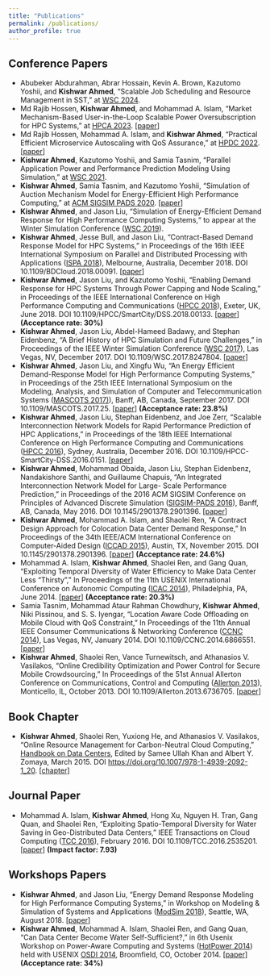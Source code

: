 ```yaml
---
title: "Publications"
permalink: /publications/
author_profile: true
---
```


## Conference Papers

* Abubeker Abdurahman, Abrar Hossain, Kevin A. Brown, Kazutomo Yoshii, and **Kishwar Ahmed**, “Scalable Job Scheduling and Resource Management in SST,” at [WSC 2024](https://meetings.informs.org/wordpress/wsc2024/).
* Md Rajib Hossen, **Kishwar Ahmed**, and Mohammad A. Islam, “Market Mechanism-Based User-in-the-Loop Scalable Power Oversubscription for HPC Systems,” at [HPCA 2023](https://hpca-conf.org/2023/). [[paper](https://ieeexplore.ieee.org/document/10071006)]
* Md Rajib Hossen, Mohammad A. Islam, and **Kishwar Ahmed**, “Practical Efficient Microservice Autoscaling with QoS Assurance,” at [HPDC 2022](https://www.hpdc.org/2022/). [[paper](https://dl.acm.org/doi/10.1145/3502181.3531460)]
* **Kishwar Ahmed**, Kazutomo Yoshii, and Samia Tasnim, “Parallel Application Power and Performance Prediction Modeling Using Simulation,” at [WSC 2021](https://meetings.informs.org/wordpress/wsc2021/).
* **Kishwar Ahmed**, Samia Tasnim, and Kazutomo Yoshii, “Simulation of Auction Mechanism Model for Energy-Efficient High Performance Computing,” at [ACM SIGSIM PADS 2020](https://www.acm-sigsim-pads.org/Programs/PADS-2020-Program.htm). [[paper](https://dl.acm.org/doi/abs/10.1145/3384441.3395991)]
* **Kishwar Ahmed**, and Jason Liu, “Simulation of Energy-Efficient Demand Response for High Performance Computing Systems,“ to appear at the Winter Simulation Conference ([WSC 2019](http://meetings2.informs.org/wordpress/wsc2019/)).
* **Kishwar Ahmed**, Jesse Bull, and Jason Liu, “Contract-Based Demand Response Model for HPC Systems,” in Proceedings of the 16th IEEE International Symposium on Parallel and Distributed Processing with Applications ([ISPA 2018](http://www.swinflow.org/confs/2018/ispa/)), Melbourne, Australia, December 2018. DOI 10.1109/BDCloud.2018.00091. [[paper](https://ieeexplore.ieee.org/document/8672277)]
* **Kishwar Ahmed**, Jason Liu, and Kazutomo Yoshii, “Enabling Demand Response for HPC Systems Through Power Capping and Node Scaling,” in Proceedings of the IEEE International Conference on High Performance Computing and Communications ([HPCC 2018](https://cse.stfx.ca/~hpcc2018/)), Exeter, UK, June 2018. DOI 10.1109/HPCC/SmartCity/DSS.2018.00133. [[paper](https://ieeexplore.ieee.org/abstract/document/8622871/)] **(Acceptance rate: 30%)**
* **Kishwar Ahmed**, Jason Liu, Abdel-Hameed Badawy, and Stephan Eidenbenz, “A Brief History of HPC Simulation and Future Challenges,” in Proceedings of the IEEE Winter Simulation Conference ([WSC 2017](http://meetings2.informs.org/wordpress/wsc2017/)), Las Vegas, NV, December 2017. DOI 10.1109/WSC.2017.8247804. [[paper](https://ieeexplore.ieee.org/document/8247804)]
* **Kishwar Ahmed**, Jason Liu, and Xingfu Wu, “An Energy Efficient Demand-Response Model for High Performance Computing Systems,” in Proceedings of the 25th IEEE International Symposium on the Modeling, Analysis, and Simulation of Computer and Telecommunication Systems ([MASCOTS 2017)](https://mascots2017.cs.ucalgary.ca/)), Banff, AB, Canada, September 2017. DOI 10.1109/MASCOTS.2017.25. [[paper](https://ieeexplore.ieee.org/document/8107444/)] **(Acceptance rate: 23.8%)**
* **Kishwar Ahmed**, Jason Liu, Stephan Eidenbenz, and Joe Zerr, “Scalable Interconnection Network Models for Rapid Performance Prediction of HPC Applications,” in Proceedings of the 18th IEEE International Conference on High Performance Computing and Communications ([HPCC 2016](http://www.swinflow.org/confs/2016/hpcc/)), Sydney, Australia, December 2016. DOI 10.1109/HPCC-SmartCity-DSS.2016.0151. [[paper](https://ieeexplore.ieee.org/document/7828492/)]
* **Kishwar Ahmed**, Mohammad Obaida, Jason Liu, Stephan Eidenbenz, Nandakishore Santhi, and Guillaume Chapuis, “An Integrated Interconnection Network Model for Large- Scale Performance Prediction,” in Proceedings of the 2016 ACM SIGSIM Conference on Principles of Advanced Discrete Simulation ([SIGSIM-PADS 2016](https://www.acm-sigsim-pads.org/)), Banff, AB, Canada, May 2016. DOI 10.1145/2901378.2901396. [[paper](https://dl.acm.org/citation.cfm?id=2901396)]
* **Kishwar Ahmed**, Mohammad A. Islam, and Shaolei Ren, “A Contract Design Approach for Colocation Data Center Demand Response,” In Proceedings of the 34th IEEE/ACM International Conference on Computer-Aided Design ([ICCAD 2015](https://iccad.com/)), Austin, TX, November 2015. DOI 10.1145/2901378.2901396. [[paper](https://ieeexplore.ieee.org/document/7372629/)] **(Acceptance rate: 24.6%)**
* Mohammad A. Islam, **Kishwar Ahmed**, Shaolei Ren, and Gang Quan, “Exploiting Temporal Diversity of Water Efficiency to Make Data Center Less “Thirsty”,” In Proceedings of the 11th USENIX International Conference on Autonomic Computing ([ICAC 2014](https://www.usenix.org/conference/icac14)), Philadelphia, PA, June 2014. [[paper](https://www.usenix.org/node/183093)] **(Acceptance rate: 20.3%)**
* Samia Tasnim, Mohammad Ataur Rahman Chowdhury, **Kishwar Ahmed**, Niki Pissinou, and S. S. Iyengar, “Location Aware Code Offloading on Mobile Cloud with QoS Constraint,” In Proceedings of the 11th Annual IEEE Consumer Communications & Networking Conference ([CCNC 2014](http://ccnc2014.ieee-ccnc.org/)), Las Vegas, NV, January 2014. DOI 10.1109/CCNC.2014.6866551. [[paper](https://ieeexplore.ieee.org/document/6866551/)]
* **Kishwar Ahmed**, Shaolei Ren, Vance Turnewitsch, and Athanasios V. Vasilakos, “Online Credibility Optimization and Power Control for Secure Mobile Crowdsourcing,” In Proceedings of the 51st Annual Allerton Conference on Communications, Control and Computing ([Allerton 2013](http://allerton.csl.illinois.edu/)), Monticello, IL, October 2013. DOI 10.1109/Allerton.2013.6736705. [[paper](https://ieeexplore.ieee.org/document/6736705/)]

## Book Chapter
* **Kishwar Ahmed**, Shaolei Ren, Yuxiong He, and Athanasios V. Vasilakos, “Online Resource Management for Carbon-Neutral Cloud Computing,” [Handbook on Data Centers](https://www.springer.com/us/book/9781493920914), Edited by Samee Ullah Khan and Albert Y. Zomaya, March 2015. DOI https://doi.org/10.1007/978-1-4939-2092-1_20. [[chapter](https://link.springer.com/chapter/10.1007/978-1-4939-2092-1_20)]

## Journal Paper
* Mohammad A. Islam, **Kishwar Ahmed**, Hong Xu, Nguyen H. Tran, Gang Quan, and Shaolei Ren, “Exploiting Spatio-Temporal Diversity for Water Saving in Geo-Distributed Data Centers,” IEEE Transactions on Cloud Computing ([TCC 2016](https://www.computer.org/web/tcc)), February 2016. DOI 10.1109/TCC.2016.2535201. [[paper](https://ieeexplore.ieee.org/document/7420641/)] **(Impact factor: 7.93)**

## Workshops Papers
* **Kishwar Ahmed**, and Jason Liu, “Energy Demand Response Modeling for High Performance Computing Systems,” in Workshop on Modeling & Simulation of Systems and Applications ([ModSim 2018](https://www.bnl.gov/modsim2018/)), Seattle, WA, August 2018. [[paper](https://kishwarbd.github.io/files/paper-modsim18.pdf)]
* **Kishwar Ahmed**, Mohammad A. Islam, Shaolei Ren, and Gang Quan, “Can Data Center Become Water Self-Sufficient?,” in 6th Usenix Workshop on Power-Aware Computing and Systems ([HotPower 2014](https://www.usenix.org/conference/hotpower14)) held with USENIX [OSDI 2014](https://www.usenix.org/conference/osdi14), Broomfield, CO, October 2014. [[paper](https://www.usenix.org/conference/hotpower14/technical-sessions/presentation/can-data-center-become-water-self-sufficient)] **(Acceptance rate: 34%)**




